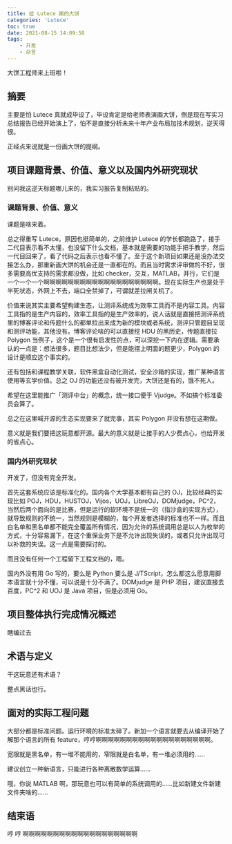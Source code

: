 ```yaml
---
title: 给 Lutece 画的大饼
categories: 'Lutece'
toc: true
date: 2021-08-15 14:09:58
tags:
	- 开发
	- 杂言
---
```


大饼工程师来上班啦！

<!-- more -->

## 摘要

主要是怕 Lutece 真就成毕设了，毕设肯定是给老师表演画大饼，倒是现在写实习总结报告已经开始演上了，怕不是直接分析未来十年产业布局加技术规划，逆天得很。

正经点来说就是一份画大饼的提纲。

## 项目课题背景、价值、意义以及国内外研究现状

别问我这逆天标题哪儿来的，我实习报告复制粘贴的。

### 课题背景、价值、意义

课题是啥来着。

总之得重写 Lutece。原因也挺简单的，之前维护 Lutece 的学长都跑路了，接手二代目表示看不太懂，也没留下什么文档，基本就是需要的功能手把手教学，然后一代目回来了，看了代码之后表示也看不懂了。至于这个新项目如果还是没办法交接怎么办，那重新画大饼的机会还是一直都在的。而且当时需求评审做的不好，很多需要高优支持的需求都没做，比如 checker，交互，MATLAB，并行，它们是一个一个一个啊啊啊啊啊啊啊啊啊啊啊啊啊啊啊啊啊啊啊。现在实际生产也是处于半死状态，外网上不去，端口全禁掉了，可谓就差拉闸关机了。

价值来说其实主要希望构建生态，让测评系统成为效率工具而不是内容工具。内容工具指的是生产内容的，效率工具指的是生产效率的，说人话就是直接把测评系统里的博客评论和传题什么的都单拉出来成为新的模块或者系统，测评只管题目呈现和测评功能，其他没有。博客评论啥的可以直接挖 HDU 的黑历史，传题直接拉 Polygon 当例子，这个是一个很有启发性的点，可以深挖一下内在逻辑。需要承认的一点是：想法很多，题目比想法少，但是能摆上明面的题更少，Polygon 的设计是顺应这个事实的。

还有包括和课程教学关联，软件黑盒自动化测试，安全沙箱的实现，推广某种语言使用等玄学价值。总之 OJ 的功能还没有被开发完，大饼还是有的，饿不死人。

希望在这里能推广「测评中台」的概念，统一接口便于 Vjudge。不如搞个标准委员会算了。

总之在这里喊开源的生态实现要来了就完事，其实 Polygon 并没有想在这期做。

意义就是我们要把这玩意都开源。最大的意义就是让接手的人少费点心，也给开发的省点心。

### 国内外研究现状

开发了，但没有完全开发。

首先这套系统应该是标准化的。国内各个大学基本都有自己的 OJ，比较经典的实现比如 POJ，HDU，HUSTOJ，Vijos，UOJ，LibreOJ，DOMjudge，PC^2，当然后两个面向的是比赛，但是运行的软环境不是统一的（指沙盒的实现方式），就导致规则的不统一，当然规则是模糊的，每个开发者选择的标准也不一样。而且白名单和黑名单都不能完全覆盖所有情况，因为允许的系统调用总是以人为枚举的方式，十分容易漏下，在这个重保业务下是不允许出现失误的，或者只允许出现可以补救的失误。这一点是需要探讨的。

而且没有任何一个工程留下工程文档的，嗯。

国内外没有用 Go 写的，要么是 Python 要么是 J/TScript，怎么都这么愿意用脚本语言就十分不懂，可以说是十分不满了。DOMjudge 是 PHP 项目，建议直接去百度，PC^2 和 UOJ 是 Java 项目，但是必须用 Go。

## 项目整体执行完成情况概述

瞎编过去

## 术语与定义

干这玩意还有术语？

整点黑话也行。

## 面对的实际工程问题

大部分都是标准问题。运行环境的标准太碎了。新加一个语言就要去从编译开始了解那个语言的所有 feature，哼哼啊啊啊啊啊啊啊啊啊啊啊啊啊啊啊啊啊啊啊。

宽限就是黑名单，有一堆不能用的，窄限就是白名单，有一堆必须用的……

建议创立一种新语言，只能进行各种离散数学运算……

哦，你说 MATLAB 啊，那玩意也可以有简单的系统调用的……比如新建文件新建文件夹啥的……

## 结束语

哼 哼 啊啊啊啊啊啊啊啊啊啊啊啊啊啊啊啊啊啊啊
